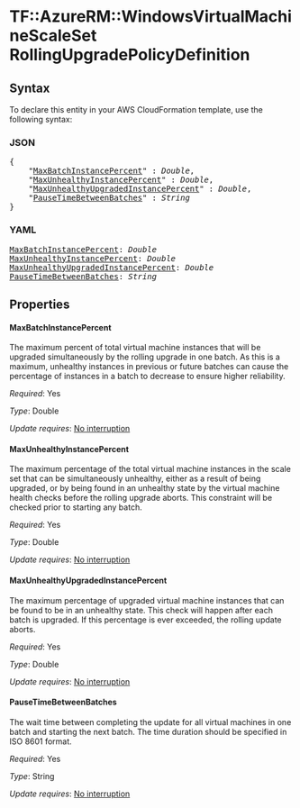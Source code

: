 # TF::AzureRM::WindowsVirtualMachineScaleSet RollingUpgradePolicyDefinition

## Syntax

To declare this entity in your AWS CloudFormation template, use the following syntax:

### JSON

<pre>
{
    "<a href="#maxbatchinstancepercent" title="MaxBatchInstancePercent">MaxBatchInstancePercent</a>" : <i>Double</i>,
    "<a href="#maxunhealthyinstancepercent" title="MaxUnhealthyInstancePercent">MaxUnhealthyInstancePercent</a>" : <i>Double</i>,
    "<a href="#maxunhealthyupgradedinstancepercent" title="MaxUnhealthyUpgradedInstancePercent">MaxUnhealthyUpgradedInstancePercent</a>" : <i>Double</i>,
    "<a href="#pausetimebetweenbatches" title="PauseTimeBetweenBatches">PauseTimeBetweenBatches</a>" : <i>String</i>
}
</pre>

### YAML

<pre>
<a href="#maxbatchinstancepercent" title="MaxBatchInstancePercent">MaxBatchInstancePercent</a>: <i>Double</i>
<a href="#maxunhealthyinstancepercent" title="MaxUnhealthyInstancePercent">MaxUnhealthyInstancePercent</a>: <i>Double</i>
<a href="#maxunhealthyupgradedinstancepercent" title="MaxUnhealthyUpgradedInstancePercent">MaxUnhealthyUpgradedInstancePercent</a>: <i>Double</i>
<a href="#pausetimebetweenbatches" title="PauseTimeBetweenBatches">PauseTimeBetweenBatches</a>: <i>String</i>
</pre>

## Properties

#### MaxBatchInstancePercent

The maximum percent of total virtual machine instances that will be upgraded simultaneously by the rolling upgrade in one batch. As this is a maximum, unhealthy instances in previous or future batches can cause the percentage of instances in a batch to decrease to ensure higher reliability.

_Required_: Yes

_Type_: Double

_Update requires_: [No interruption](https://docs.aws.amazon.com/AWSCloudFormation/latest/UserGuide/using-cfn-updating-stacks-update-behaviors.html#update-no-interrupt)

#### MaxUnhealthyInstancePercent

The maximum percentage of the total virtual machine instances in the scale set that can be simultaneously unhealthy, either as a result of being upgraded, or by being found in an unhealthy state by the virtual machine health checks before the rolling upgrade aborts. This constraint will be checked prior to starting any batch.

_Required_: Yes

_Type_: Double

_Update requires_: [No interruption](https://docs.aws.amazon.com/AWSCloudFormation/latest/UserGuide/using-cfn-updating-stacks-update-behaviors.html#update-no-interrupt)

#### MaxUnhealthyUpgradedInstancePercent

The maximum percentage of upgraded virtual machine instances that can be found to be in an unhealthy state. This check will happen after each batch is upgraded. If this percentage is ever exceeded, the rolling update aborts.

_Required_: Yes

_Type_: Double

_Update requires_: [No interruption](https://docs.aws.amazon.com/AWSCloudFormation/latest/UserGuide/using-cfn-updating-stacks-update-behaviors.html#update-no-interrupt)

#### PauseTimeBetweenBatches

The wait time between completing the update for all virtual machines in one batch and starting the next batch. The time duration should be specified in ISO 8601 format.

_Required_: Yes

_Type_: String

_Update requires_: [No interruption](https://docs.aws.amazon.com/AWSCloudFormation/latest/UserGuide/using-cfn-updating-stacks-update-behaviors.html#update-no-interrupt)

